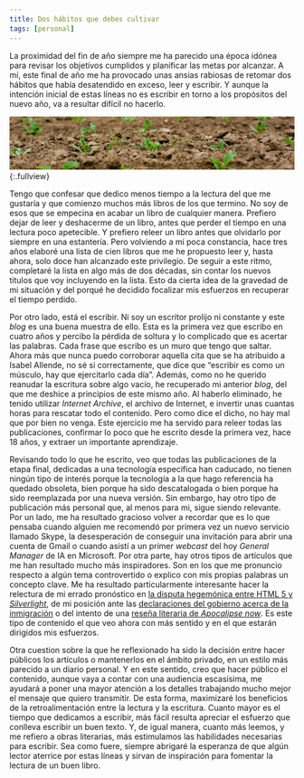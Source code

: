 ```yaml
---
title: Dos hábitos que debes cultivar
tags: [personal] 
---
```

La proximidad del fin de año siempre me ha parecido una época idónea para revisar los objetivos cumplidos y planificar las metas por alcanzar. A mí, este final de año me ha provocado unas ansias rabiosas de retomar dos hábitos que había desatendido en exceso, leer y escribir. Y aunque la intención inicial de estas líneas no es escribir en torno a los propósitos del nuevo año, va a resultar difícil no hacerlo. 

![seedlings](/img/seedlings.jpg){:.fullview}

Tengo que confesar que dedico menos tiempo a la lectura del que me gustaría y que comienzo muchos más libros de los que termino. No soy de esos que se empecina en acabar un libro de cualquier manera. Prefiero dejar de leer y deshacerme de un libro, antes que perder el tiempo en una lectura poco apetecible. Y prefiero releer un libro antes que olvidarlo por siempre en una estantería. Pero volviendo a mi poca constancia, hace tres años elaboré una lista de cien libros que me he propuesto leer y, hasta ahora, solo doce han alcanzado este privilegio. De seguir a este ritmo, completaré la lista en algo más de dos décadas, sin contar los nuevos títulos que voy incluyendo en la lista. Esto da cierta idea de la gravedad de mi situación y del porqué he decidido focalizar mis esfuerzos en recuperar el tiempo perdido.

Por otro lado, está el escribir. Ni soy un escritor prolijo ni constante y este _blog_ es una buena muestra de ello. Esta es la primera vez que escribo en cuatro años y percibo la pérdida de soltura y lo complicado que es acertar las palabras. Cada frase que escribo es un muro que tengo que saltar. Ahora más que nunca puedo corroborar aquella cita que se ha atribuido a Isabel Allende, no sé si correctamente, que dice que “escribir es como un músculo, hay que ejercitarlo cada día”. Además, como no he querido reanudar la escritura sobre algo vacío, he recuperado mi anterior _blog_, del que me deshice a principios de este mismo año. Al haberlo eliminado, he tenido utilizar _Internet Archive_, el archivo de Internet, e invertir unas cuantas horas para rescatar todo el contenido. Pero como dice el dicho, no hay mal que por bien no venga. Este ejercicio me ha servido para releer todas las publicaciones, confirmar lo poco que he escrito desde la primera vez, hace 18 años, y extraer un importante aprendizaje.

Revisando todo lo que he escrito, veo que todas las publicaciones de la etapa final, dedicadas a una tecnología especifica han caducado, no tienen ningún tipo de interés porque la tecnología a la que hago referencia ha quedado obsoleta, bien porque ha sido descatalogada o bien porque ha sido reemplazada por una nueva versión. Sin embargo, hay otro tipo de publicación más personal que, al menos para mi, sigue siendo relevante. Por un lado, me ha resultado gracioso volver a recordar que es lo que pensaba cuando alguien me recomendó por primera vez un nuevo servicio llamado Skype, la desesperación de conseguir una invitación para abrir una cuenta de Gmail o cuando asistí a un primer _webcast_ del hoy _General Manager_ de IA en Microsoft. Por otra parte, hay otros tipos de artículos que me han resultado mucho más inspiradores. Son en los que me pronuncio respecto a algún tema controvertido o explico con mis propias palabras un concepto clave. Me ha resultado particularmente interesante hacer la relectura de mi errado pronóstico en [la disputa hegemónica entre HTML 5 y _Silverlight_](/html-5-vs-silverlight-una-lucha-desigual), de mi posición ante las [declaraciones del gobierno acerca de la inmigración](/escape-effect) o del intento de una [reseña literaria de _Apocalipse now_](/apocalypse-now-y-su-literatura). Es este tipo de contenido el que veo ahora con más sentido y en el que estarán dirigidos mis esfuerzos.

Otra cuestion sobre la que he reflexionado ha sido la decisión entre hacer públicos los artículos o mantenerlos en el ámbito privado, en un estilo más parecido a un diario personal. Y en este sentido, creo que hacer público el contenido, aunque vaya a contar con una audiencia escasísima, me ayudará a poner una mayor atención a los detalles trabajando mucho mejor el mensaje que quiero transmitir. De esta forma, maximizaré los beneficios de la retroalimentación entre la lectura y la escritura. Cuanto mayor es el tiempo que dedicamos a escribir, más fácil resulta apreciar el esfuerzo que conlleva escribir un buen texto. Y, de igual manera, cuanto más leemos, y me refiero a obras literarias, más estimulamos las habilidades necesarias para escribir. Sea como fuere, siempre abrigaré la esperanza de que algún lector aterrice por estas líneas y sirvan de inspiración para fomentar la lectura de un buen libro. 
